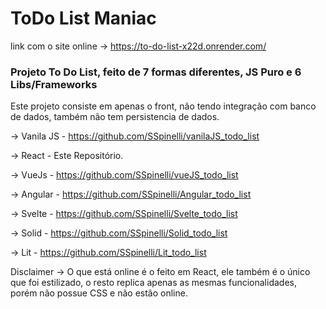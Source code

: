 # ToDo List Maniac

link com o site online -> https://to-do-list-x22d.onrender.com/

### Projeto To Do List, feito de 7 formas diferentes, JS Puro e 6 Libs/Frameworks

Este projeto consiste em apenas o front, não tendo integração com banco de dados, também não tem persistencia de dados.

-> Vanila JS - https://github.com/SSpinelli/vanilaJS_todo_list

-> React - Este Repositório.

-> VueJs - https://github.com/SSpinelli/vueJS_todo_list

-> Angular - https://github.com/SSpinelli/Angular_todo_list

-> Svelte - https://github.com/SSpinelli/Svelte_todo_list

-> Solid - https://github.com/SSpinelli/Solid_todo_list

-> Lit - https://github.com/SSpinelli/Lit_todo_list

Disclaimer -> O que está online é o feito em React, ele também é o único que foi estilizado, o resto replica apenas as mesmas funcionalidades, porém não possue CSS e não estão online.
